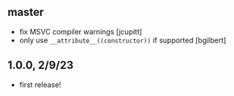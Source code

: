 ## master

- fix MSVC compiler warnings [jcupitt]
- only use `__attribute__((constructor))` if supported [bgilbert]

## 1.0.0, 2/9/23

- first release!

